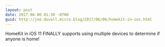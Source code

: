 ```yaml
---
layout: post
date: 2017-06-06 01:30 -0700
guid: http://joe.duvall.micro.blog/2017/06/06/homekit-in-ios.html
---
```

HomeKit in iOS 11 FINALLY supports using multiple devices to determine if anyone is home! 
